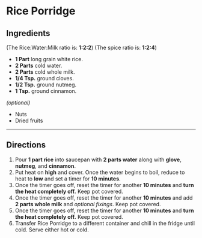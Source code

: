 # Rice Porridge

## Ingredients

(The Rice:Water:Milk ratio is: **1:2:2**)
(The spice ratio is: **1:2:4**)

* **1 Part** long grain white rice.
* **2 Parts** cold water.
* **2 Parts** cold whole milk.
* **1/4 Tsp.** ground cloves.
* **1/2 Tsp.** ground nutmeg.
* **1 Tsp.** ground cinnamon.

*(optional)*
* Nuts
* Dried fruits

---

## Directions

1. Pour **1 part rice** into saucepan with **2 parts water** along with **glove**, **nutmeg**, and **cinnamon**. 
1. Put heat on **high** and cover. Once the water begins to boil, reduce to heat to **low** and set a timer for **10 minutes**.
1. Once the timer goes off, reset the timer for another **10 minutes** and **turn the heat completely off.** Keep pot covered.
1. Once the timer goes off, reset the timer for another **10 minutes** and add **2 parts whole milk** and *optional fixings*. Keep pot covered.
1. Once the timer goes off, reset the timer for another **10 minutes** and **turn the heat completely off.** Keep pot covered.
1. Transfer Rice Porridge to a different container and chill in the fridge until cold. Serve either hot or cold.
